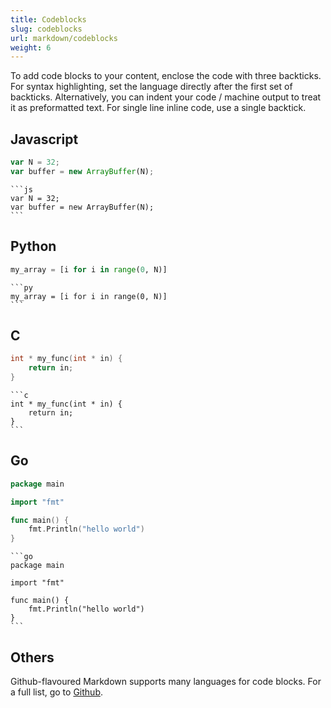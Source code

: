 ```yaml
---
title: Codeblocks
slug: codeblocks
url: markdown/codeblocks
weight: 6
---
```


To add code blocks to your content, enclose the code with three backticks. For syntax highlighting, set the language 
directly after the first set of backticks. Alternatively, you can indent your code / machine output to treat it as 
preformatted text. For single line inline code, use a single backtick.

## Javascript

```js
var N = 32;
var buffer = new ArrayBuffer(N);
```

    ```js
    var N = 32;
    var buffer = new ArrayBuffer(N);
    ```

## Python

```py
my_array = [i for i in range(0, N)]
```

    ```py
    my_array = [i for i in range(0, N)]
    ```

## C

```c
int * my_func(int * in) {
    return in;
}
```

    ```c
    int * my_func(int * in) {
        return in;
    }
    ```

## Go

```go
package main

import "fmt"

func main() {
    fmt.Println("hello world")
}
```

    ```go
    package main
    
    import "fmt"
    
    func main() {
        fmt.Println("hello world")
    }
    ```

## Others

Github-flavoured Markdown supports many languages for code blocks. For a full list, go to [Github](https://github.com/github/linguist/blob/master/lib/linguist/languages.yml).

